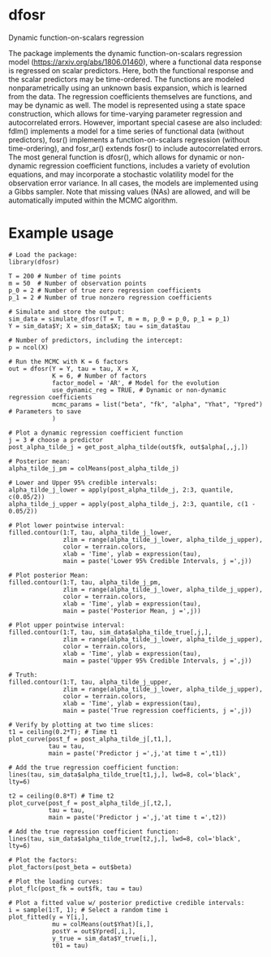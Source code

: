 # dfosr
Dynamic function-on-scalars regression

The package implements the dynamic function-on-scalars regression model (https://arxiv.org/abs/1806.01460), 
where a functional data response is regressed on scalar predictors. 
Here, both the functional response and the scalar predictors may be time-ordered. 
The functions are modeled nonparametrically using an unknown basis expansion, which is learned from the data. 
The regression coefficients themselves are functions, and may be dynamic as well. 
The model is represented using a state space construction, which allows for time-varying parameter regression and autocorrelated errors. 
However, important special casese are also included: fdlm() implements a model for a time series of functional data (without predictors),
fosr() implements a function-on-scalars regression (without time-ordering), 
and fosr_ar() extends fosr() to include autocorrelated errors. The most general function is dfosr(), 
which allows for dynamic or non-dynamic regression coefficient functions, includes a variety of evolution equations, 
and may incorporate a stochastic volatility model for the observation error variance. In all cases, the models are 
implemented using a Gibbs sampler. Note that missing values (NAs) are allowed, and will be automatically imputed 
within the MCMC algorithm. 


# Example usage

```
# Load the package:
library(dfosr)

T = 200 # Number of time points
m = 50  # Number of observation points
p_0 = 2 # Number of true zero regression coefficients
p_1 = 2 # Number of true nonzero regression coefficients

# Simulate and store the output:
sim_data = simulate_dfosr(T = T, m = m, p_0 = p_0, p_1 = p_1)
Y = sim_data$Y; X = sim_data$X; tau = sim_data$tau

# Number of predictors, including the intercept:
p = ncol(X) 

# Run the MCMC with K = 6 factors
out = dfosr(Y = Y, tau = tau, X = X, 
            K = 6, # Number of factors
            factor_model = 'AR', # Model for the evolution
            use_dynamic_reg = TRUE, # Dynamic or non-dynamic regression coefficients
            mcmc_params = list("beta", "fk", "alpha", "Yhat", "Ypred") # Parameters to save
            )

# Plot a dynamic regression coefficient function
j = 3 # choose a predictor
post_alpha_tilde_j = get_post_alpha_tilde(out$fk, out$alpha[,,j,])

# Posterior mean:
alpha_tilde_j_pm = colMeans(post_alpha_tilde_j)

# Lower and Upper 95% credible intervals:
alpha_tilde_j_lower = apply(post_alpha_tilde_j, 2:3, quantile, c(0.05/2))
alpha_tilde_j_upper = apply(post_alpha_tilde_j, 2:3, quantile, c(1 - 0.05/2))

# Plot lower pointwise interval:
filled.contour(1:T, tau, alpha_tilde_j_lower,
               zlim = range(alpha_tilde_j_lower, alpha_tilde_j_upper),
               color = terrain.colors,
               xlab = 'Time', ylab = expression(tau),
               main = paste('Lower 95% Credible Intervals, j =',j))
               
# Plot posterior Mean:
filled.contour(1:T, tau, alpha_tilde_j_pm,
               zlim = range(alpha_tilde_j_lower, alpha_tilde_j_upper),
               color = terrain.colors,
               xlab = 'Time', ylab = expression(tau),
               main = paste('Posterior Mean, j =',j))
               
# Plot upper pointwise interval:
filled.contour(1:T, tau, sim_data$alpha_tilde_true[,j,],
               zlim = range(alpha_tilde_j_lower, alpha_tilde_j_upper),
               color = terrain.colors,
               xlab = 'Time', ylab = expression(tau),
               main = paste('Upper 95% Credible Intervals, j =',j))
               
# Truth:
filled.contour(1:T, tau, alpha_tilde_j_upper,
               zlim = range(alpha_tilde_j_lower, alpha_tilde_j_upper),
               color = terrain.colors,
               xlab = 'Time', ylab = expression(tau),
               main = paste('True regression coefficients, j =',j))

# Verify by plotting at two time slices:
t1 = ceiling(0.2*T); # Time t1
plot_curve(post_f = post_alpha_tilde_j[,t1,],
           tau = tau,
           main = paste('Predictor j =',j,'at time t =',t1))
           
# Add the true regression coefficient function:
lines(tau, sim_data$alpha_tilde_true[t1,j,], lwd=8, col='black', lty=6)

t2 = ceiling(0.8*T) # Time t2
plot_curve(post_f = post_alpha_tilde_j[,t2,],
           tau = tau,
           main = paste('Predictor j =',j,'at time t =',t2))
           
# Add the true regression coefficient function:
lines(tau, sim_data$alpha_tilde_true[t2,j,], lwd=8, col='black', lty=6)

# Plot the factors:
plot_factors(post_beta = out$beta)

# Plot the loading curves:
plot_flc(post_fk = out$fk, tau = tau)

# Plot a fitted value w/ posterior predictive credible intervals:
i = sample(1:T, 1); # Select a random time i
plot_fitted(y = Y[i,],
            mu = colMeans(out$Yhat)[i,],
            postY = out$Ypred[,i,],
            y_true = sim_data$Y_true[i,],
            t01 = tau)

```
